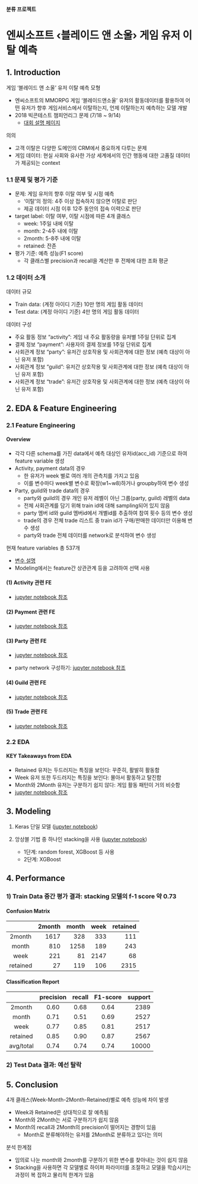 #### 분류 프로젝트
# 엔씨소프트 ‹블레이드 앤 소울› 게임 유저 이탈 예측

## 1. Introduction
게임 ‘블레이드 앤 소울’ 유저 이탈 예측 모형
- 엔씨소프트의 MMORPG 게임 ‘블레이드앤소울’ 유저의 활동데이터를 활용하여 어떤 유저가 향후 게임서비스에서 이탈하는지, 언제 이탈하는지 예측하는 모델 개발
- 2018 빅콘테스트 챔피언리그 문제 (7/18 ~ 9/14) 
	- [대회 설명 페이지](http://www.bigcontest.or.kr/points/content.php#ct04)

의의
- 고객 이탈은 다양한 도메인의 CRM에서 중요하게 다루는 문제
- 게임 데이터: 현실 사회와 유사한 가상 세계에서의 인간 행동에 대한 고품질 데이터가 제공되는 context 

### 1.1 문제 및 평가 기준
- 문제: 게임 유저의 향후 이탈 여부 및 시점 예측
	- ‘이탈’의 정의: 4주 이상 접속하지 않으면 이탈로 판단
	- 제공 데이터 시점 이후 12주 동안의 접속 이력으로 판단
- target label: 이탈 여부, 이탈 시점에 따른 4개 클래스
	- week: 1주일 내에 이탈
	- month: 2-4주 내에 이탈
	- 2month: 5-8주 내에 이탈
	- retained: 잔존
- 평가 기준: 예측 성능(F1 score)
	- 각 클래스별 precision과 recall을 계산한 후 전체에 대한 조화 평균

### 1.2 데이터 소개
데이터 규모
- Train data: (계정 아이디 기준) 10만 명의 게임 활동 데이터
- Test data: (계정 아이디 기준) 4만 명의 게임 활동 데이터

데이터 구성
- 주요 활동 정보 “activity”: 게임 내 주요 활동량을 유저별 1주일 단위로 집계
- 결제 정보 “payment”: 사용자의 결제 정보를 1주일 단위로 집계
- 사회관계 정보 “party”: 유저간 상호작용 및 사회관계에 대한 정보 (예측 대상이 아닌 유저 포함)
- 사회관계 정보 “guild”: 유저간 상호작용 및 사회관계에 대한 정보 (예측 대상이 아닌 유저 포함)
- 사회관계 정보 “trade”: 유저간 상호작용 및 사회관계에 대한 정보 (예측 대상이 아닌 유저 포함)
  
## 2. EDA & Feature Engineering

### 2.1 Feature Engineering

#### Overview
- 각각 다른 schema를 가진 data에서 예측 대상인 유저id(acc_id) 기준으로 하여 feature variable 생성
- Activity, payment data의 경우
	- 한 유저가 week 별로 여러 개의 관측치를 가지고 있음
	- 이를 변수마다 week별 변수로 확장(w1~w8)하거나 groupby하여 변수 생성
- Party, guild와 trade data의 경우
	- party와 guild의 경우 개인 유저 레벨이 아닌 그룹(party, guild) 레벨의 data
	- 전체 사회관계를 담기 위해 train id에 대해 sampling되어 있지 않음
	- party 멤버 id와 guild 멤버id에서 개별id를 추출하여 참여 횟수 등의 변수 생성 
	- trade의 경우 전체 trade 리스트 중 train id가 구매/판매한 데이터만 이용해 변수 생성
	- party와 trade 전체 데이터를 network로 분석하여 변수 생성

현재 feature variables 총 537개
- [변수 설명](https://docs.google.com/spreadsheets/d/1mm9PTYYPBvEwT4YOv-zK9bUCs2nIcGCh_BwxN9m97Iw/edit?usp=sharing)
- Modeling에서는 feature간 상관관계 등을 고려하여 선택 사용

#### (1) Activity 관련 FE
- [jupyter notebook 참조](https://github.com/hyeshinoh/Project_Classification_GameUser_Exit_Prediction/blob/master/1_1_FE_activity.ipynb)

#### (2) Payment 관련 FE
- [jupyter notebook 참조](https://github.com/hyeshinoh/Project_Classification_GameUser_Exit_Prediction/blob/master/1_2_FE_payment.ipynb)

#### (3) Party 관련 FE
- [jupyter notebook 참조](https://github.com/hyeshinoh/Project_Classification_GameUser_Exit_Prediction/blob/master/1_3_FE_party.ipynb)

- party network 구성하기: [jupyter notebook 참조](https://github.com/hyeshinoh/Project_Classification_GameUser_Exit_Prediction/blob/master/1_3_FE_party_network.ipynb)

#### (4) Guild 관련 FE
- [jupyter notebook 참조](https://github.com/hyeshinoh/Project_Classification_GameUser_Exit_Prediction/blob/master/1_4_FE_guild.ipynb)

#### (5) Trade 관련 FE
- [jupyter notebook 참조](https://github.com/hyeshinoh/Project_Classification_GameUser_Exit_Prediction/blob/master/1_5_FE_trade.ipynb)

### 2.2 EDA
#### KEY Takeaways from EDA
- Retained 유저는 두드러지는 특징을 보인다: 꾸준히, 활발히 활동함
- Week 유저 또한 두드러지는 특징을 보인다: 몰아서 활동하고 탈진함
- Month와 2Month 유저는 구분하기 쉽지 않다: 게임 활동 패턴이 거의 비슷함
- [jupyter notebook 참조](https://github.com/hyeshinoh/Project_Classification_GameUser_Exit_Prediction/blob/master/2_EDA.ipynb)


## 3. Modeling
1. Keras 단일 모델 ([jupyter notebook](https://github.com/hyeshinoh/Project_Classification_GameUser_Exit_Prediction/blob/master/3_Model1_Keras.ipynb))

2. 앙상블 기법 중 하나인 stacking을 사용 ([jupyter notebook](https://github.com/hyeshinoh/Project_Classification_GameUser_Exit_Prediction/blob/master/3_Model2_Stacking%20model.ipynb))
	- 1단계: random forest, XGBoost 등 사용
  	- 2단계: XGBoost

## 4. Performance
### 1) Train Data 중간 평가 결과:  stacking 모델의 f-1 score 약 0.73
#### Confusion Matrix

|     | 2month | month | week | retained|
|:----:|----:|----:|----:|----:|
|2month|1617|328|333|111|
|month|810|1258|189|243|
|week|221|81|2147|68|
|retained|27|119|106|2315|

#### Classification Report
|     | precision | recall | F1-score | support |
|:----:|:----:|:----:|:----:|---:|
|2month|0.60|0.68|0.64|2389|
|month|0.71|0.51|0.69|2527|
|week|0.77|0.85|0.81|2517|
|retained|0.85|0.90|0.87|2567
|avg/total|0.74|0.74|0.74|10000|

### 2) Test Data 결과: 예선 탈락

## 5. Conclusion
4개 클래스(Week-Month-2Month-Retained)별로 예측 성능에 차이 발생
- Week과 Retained은 상대적으로 잘 예측됨
- Month와 2Month는 서로 구분하기가 쉽지 않음
- Month의 recall과 2Month의 precision이 떨어지는 경향이 있음
	- Month로 분류해야하는 유저를 2Month로 분류하고 있다는 의미

분석 한계점
- 임의로 나눈 month와 2month를 구분하기 위한 변수를 찾아내는 것이 쉽지 않음
- Stacking을 사용하면 각 모델별로 하이퍼 파라미터를 조절하고 모델을 학습시키는 과정이 복 잡하고 물리적 한계가 있음
